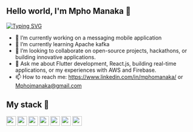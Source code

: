 ## Hello world, I'm Mpho Manaka 🐧
[![Typing SVG](https://readme-typing-svg.demolab.com/?lines=Software+Developer;Continuous+Learner)](https://git.io/typing-svg)

- 🔭 I’m currently working on a messaging mobile application
- 🌱 I’m currently learning Apache kafka
- 👯 I’m looking to collaborate on open-source projects, hackathons, or building innovative applications.
- 💬 Ask me about Flutter development, React.js, building real-time applications, or my experiences with AWS and Firebase.
- 📫 How to reach me: https://www.linkedin.com/in/mphomanaka/ or Mphojmanaka@gmail.com
  
## My stack 🧰

<image src="https://github.com/user-attachments/assets/095de2bf-46c4-47c4-a51a-ab8c4fb43c11" width="25" height="25">
<image src="https://github.com/user-attachments/assets/2205dd32-2f2a-4154-9d6a-bb0d9a3905ab" width="25" height="25">
<image src="https://github.com/user-attachments/assets/5eb18fdc-5ab4-46f8-95b4-5da9cfad9cc6" width="25" height="25">
<image src="https://github.com/user-attachments/assets/54fbb9b4-7e17-40f2-b831-53c963fd7cac" width="25" height="25">
<image src="https://github.com/user-attachments/assets/dfe7bf93-0d32-4dc6-b875-472b4a064471" width="25" height="25">
<image src="https://github.com/user-attachments/assets/1f390284-ca55-4df0-8cac-d5520a75310e" width="25" height="25">
<image src="https://github.com/user-attachments/assets/89d77f81-5df9-4f2f-8cc4-20f46301eba8" width="25" height="25">

